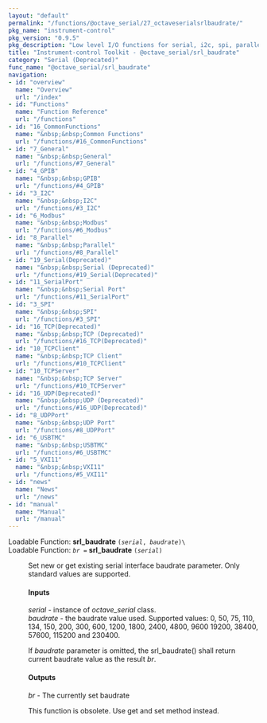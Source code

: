 ```yaml
---
layout: "default"
permalink: "/functions/@octave_serial/27_octaveserialsrlbaudrate/"
pkg_name: "instrument-control"
pkg_version: "0.9.5"
pkg_description: "Low level I/O functions for serial, i2c, spi, parallel, tcp, gpib, modbus, vxi11, udp and usbtmc interfaces."
title: "Instrument-control Toolkit - @octave_serial/srl_baudrate"
category: "Serial (Deprecated)"
func_name: "@octave_serial/srl_baudrate"
navigation:
- id: "overview"
  name: "Overview"
  url: "/index"
- id: "Functions"
  name: "Function Reference"
  url: "/functions"
- id: "16_CommonFunctions"
  name: "&nbsp;&nbsp;Common Functions"
  url: "/functions/#16_CommonFunctions"
- id: "7_General"
  name: "&nbsp;&nbsp;General"
  url: "/functions/#7_General"
- id: "4_GPIB"
  name: "&nbsp;&nbsp;GPIB"
  url: "/functions/#4_GPIB"
- id: "3_I2C"
  name: "&nbsp;&nbsp;I2C"
  url: "/functions/#3_I2C"
- id: "6_Modbus"
  name: "&nbsp;&nbsp;Modbus"
  url: "/functions/#6_Modbus"
- id: "8_Parallel"
  name: "&nbsp;&nbsp;Parallel"
  url: "/functions/#8_Parallel"
- id: "19_Serial(Deprecated)"
  name: "&nbsp;&nbsp;Serial (Deprecated)"
  url: "/functions/#19_Serial(Deprecated)"
- id: "11_SerialPort"
  name: "&nbsp;&nbsp;Serial Port"
  url: "/functions/#11_SerialPort"
- id: "3_SPI"
  name: "&nbsp;&nbsp;SPI"
  url: "/functions/#3_SPI"
- id: "16_TCP(Deprecated)"
  name: "&nbsp;&nbsp;TCP (Deprecated)"
  url: "/functions/#16_TCP(Deprecated)"
- id: "10_TCPClient"
  name: "&nbsp;&nbsp;TCP Client"
  url: "/functions/#10_TCPClient"
- id: "10_TCPServer"
  name: "&nbsp;&nbsp;TCP Server"
  url: "/functions/#10_TCPServer"
- id: "16_UDP(Deprecated)"
  name: "&nbsp;&nbsp;UDP (Deprecated)"
  url: "/functions/#16_UDP(Deprecated)"
- id: "8_UDPPort"
  name: "&nbsp;&nbsp;UDP Port"
  url: "/functions/#8_UDPPort"
- id: "6_USBTMC"
  name: "&nbsp;&nbsp;USBTMC"
  url: "/functions/#6_USBTMC"
- id: "5_VXI11"
  name: "&nbsp;&nbsp;VXI11"
  url: "/functions/#5_VXI11"
- id: "news"
  name: "News"
  url: "/news"
- id: "manual"
  name: "Manual"
  url: "/manual"
---
```

<dl class="first-deftypefn">
<dt class="deftypefn" id="index-srl_005fbaudrate"><span class="category-def">Loadable Function: </span><span><strong class="def-name">srl_baudrate</strong> <code class="def-code-arguments">(<var class="var">serial</var>, <var class="var">baudrate</var>)\</code><a class="copiable-link" href="#index-srl_005fbaudrate"></a></span></dt>
<dt class="deftypefnx def-cmd-deftypefn" id="index-srl_005fbaudrate-1"><span class="category-def">Loadable Function: </span><span><code class="def-type"><var class="var">br</var> =</code> <strong class="def-name">srl_baudrate</strong> <code class="def-code-arguments">(<var class="var">serial</var>)</code><a class="copiable-link" href="#index-srl_005fbaudrate-1"></a></span></dt>
<dd>
<p>Set new or get existing serial interface baudrate parameter. Only standard values are supported.
</p>
<h4 class="subsubheading" id="Inputs"><span>Inputs<a class="copiable-link" href="#Inputs"></a></span></h4>
<p><var class="var">serial</var> - instance of <var class="var">octave_serial</var> class.<br>
 <var class="var">baudrate</var> - the baudrate value used. Supported values: 0, 50, 75, 110, 134, 150, 200, 300, 600, 1200, 1800, 2400, 4800, 9600 19200, 38400, 57600, 115200 and 230400.<br>
</p>
<p>If <var class="var">baudrate</var> parameter is omitted, the srl_baudrate() shall return current baudrate value as the result <var class="var">br</var>.
</p>
<h4 class="subsubheading" id="Outputs"><span>Outputs<a class="copiable-link" href="#Outputs"></a></span></h4>
<p><var class="var">br</var> - The currently set baudrate
</p>
<p>This function is obsolete. Use get and set method instead.
</p>
</dd></dl>